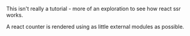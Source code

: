 This isn't really a tutorial - more of an exploration to see how react ssr works.

A react counter is rendered using as little external modules as possible.
